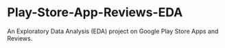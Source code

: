 # Play-Store-App-Reviews-EDA
An Exploratory Data Analysis (EDA) project on Google Play Store Apps and Reviews.
